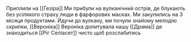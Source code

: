Приплили на [[Гезіра]]
Ми прибули на вулканічний острів, де блукають без усілякого страху люди в фарфорових масках. Ми закупились на 3 місяця продуктами. Йдучи до вулкану, ми почули знайому мелодію скрипки, [[Вероніка]]
Вероніка допитувала нашу [[Драма]] де знаходиться [[Ріг Селіасет]] чисто щоб розслабитись
